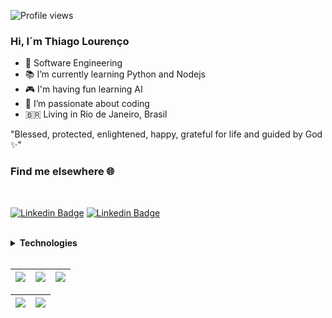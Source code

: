 ![Profile views](https://komarev.com/ghpvc/?username=thilourenco)

### Hi, I´m Thiago Lourenço

- 📖 Software Engineering
- 📚 I’m currently learning Python and Nodejs
- 🎮 I'm having fun learning AI
- 💙 I’m passionate about coding
- 🇧🇷 Living in Rio de Janeiro, Brasil <br>

 "Blessed, protected, enlightened, happy, grateful for life and guided by God ✨"

### Find me elsewhere :globe_with_meridians:

<br />

[![Linkedin Badge](https://img.shields.io/badge/Linkedin-/?style=flat&logo=Linkedin&logoColor=white&link=https://www.linkedin.com/in/thilourenco/)](https://www.linkedin.com/in/thilourenco/)  [![Linkedin Badge](https://img.shields.io/badge/Portfolio-thilourenco-blue)](https://thilourenco.dev.br) 

 <br />

<details>
  <summary><b>Technologies</b></summary>
<div>
<img src="https://cdn.svgporn.com/logos/nodejs-icon.svg" height="30" alt="Nodejs" />
  <img src="https://cdn.icon-icons.com/icons2/2415/PNG/512/express_original_logo_icon_146527.png" height="30" alt="Express" />
  <img src="https://cdn.svgporn.com/logos/fastify-icon.svg" height="30" alt="Fastify" />
  <img src="https://cdn.icon-icons.com/icons2/2107/PNG/512/file_type_nestjs_icon_130355.png" height="30" alt="NestJS" />
  <img src="https://cdn.svgporn.com/logos/javascript.svg" height="30" alt="Javascript"/>
  <img src="https://cdn.svgporn.com/logos/typescript-icon.svg" height="30" alt="Typescript" />
  <img src="https://img.icons8.com/color/452/mongodb.png" height="35" alt="MongoDB" />
  <img src="https://cdn.icon-icons.com/icons2/2699/PNG/512/oracle_logo_icon_168918.png" height="30" alt="Jest">
  <img src="https://cdn.svgporn.com/logos/postgresql.svg" height="30" alt="PostgreSQL"/>
  <img src="https://cdn.svgporn.com/logos/redis.svg"  height="30" alt="Redis"/>
  <img src="https://cdn.svgporn.com/logos/vercel-icon.svg"  height="30" alt="Vercel"/>
  <img src="https://cdn.svgporn.com/logos/react-query-icon.svg"  height="30" alt="React Query"/>
  <img src="https://cdn.svgporn.com/logos/nextjs-icon.svg"  height="30" alt="Next"/>
  <img src="https://cdn.svgporn.com/logos/tailwindcss-icon.svg"  height="30" alt="Tailwindcss"/>
  <img src="https://cdn.svgporn.com/logos/linux-tux.svg" height="30" alt="Linux">
  <img src="https://cdn.svgporn.com/logos/docker-icon.svg" height="30" alt="Docker">
  <img src="https://cdn.svgporn.com/logos/python.svg" height="30" alt="Python">
  <img src="https://cdn.svgporn.com/logos/flask.svg" height="30" alt="Flask">
</div>
</details>
</br>

| ![](http://github-profile-summary-cards.vercel.app/api/cards/stats?username=thilourenco&theme=github) | ![](http://github-profile-summary-cards.vercel.app/api/cards/repos-per-language?username=thilourenco&hide=Html&theme=github) | ![](http://github-profile-summary-cards.vercel.app/api/cards/most-commit-language?username=thilourenco&theme=github) |
| :-: | :-: | :-: |

![](https://github-profile-summary-cards.vercel.app/api/cards/profile-details?username=thilourenco&theme=github) | ![](https://github-profile-summary-cards.vercel.app/api/cards/productive-time?username=thilourenco&theme=github) 
| :-: | :-: |